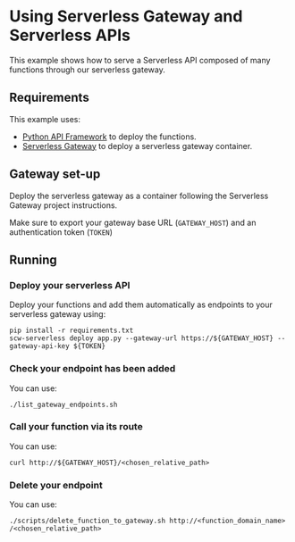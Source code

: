 # Using Serverless Gateway and Serverless APIs

This example shows how to serve a Serverless API composed of many functions through our serverless gateway.

## Requirements

This example uses:
* [Python API Framework](https://github.com/scaleway/serverless-api-project) to deploy the functions.
* [Serverless Gateway](https://github.com/scaleway/serverless-gateway) to deploy a serverless gateway container.

## Gateway set-up

Deploy the serverless gateway as a container following the Serverless Gateway project instructions.

Make sure to export your gateway base URL (`GATEWAY_HOST`) and an authentication token (`TOKEN`)

## Running 

### Deploy your serverless API

Deploy your functions and add them automatically as endpoints to your serverless gateway using:

```
pip install -r requirements.txt
scw-serverless deploy app.py --gateway-url https://${GATEWAY_HOST} --gateway-api-key ${TOKEN}
```

### Check your endpoint has been added

You can use:
```
./list_gateway_endpoints.sh
```

### Call your function via its route

You can use:
```
curl http://${GATEWAY_HOST}/<chosen_relative_path>
```

### Delete your endpoint

You can use:
```
./scripts/delete_function_to_gateway.sh http://<function_domain_name> /<chosen_relative_path>
```

